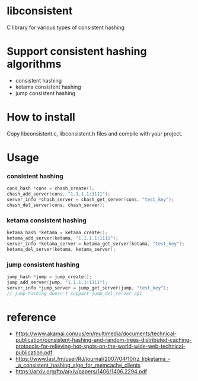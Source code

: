 # libconsistent
C library for various types of consistent hashing

# Support consistent hashing algorithms
- consistent hashing
- ketama consistent hashing
- jump consistent hashing

# How to install
Copy libconsistent.c, libconsistent.h files and compile with your project.

# Usage
### consistent hashing
```c
cons_hash *cons = chash_create();
chash_add_server(cons, "1.1.1.1:1111");
server_info *chash_server = chash_get_server(cons, "test_key");
chash_del_server(cons, chash_server);
```
### ketama consistent hashing
```c
ketama_hash *ketama = ketama_create();
ketama_add_server(ketama, "1.1.1.1:1111");
server_info *ketama_server = ketama_get_server(ketama, "test_key");
ketama_del_server(ketama, ketama_server);

```
### jump consistent hashing
```c
jump_hash *jump = jump_create();
jump_add_server(jump, "1.1.1.1:1111");
server_info *jump_server = jump_get_server(jump, "test_key");
// jump hashing doesn't support jump_del_server api
```
# reference
- https://www.akamai.com/us/en/multimedia/documents/technical-publication/consistent-hashing-and-random-trees-distributed-caching-protocols-for-relieving-hot-spots-on-the-world-wide-web-technical-publication.pdf
- https://www.last.fm/user/RJ/journal/2007/04/10/rz_libketama_-_a_consistent_hashing_algo_for_memcache_clients
- https://arxiv.org/ftp/arxiv/papers/1406/1406.2294.pdf
